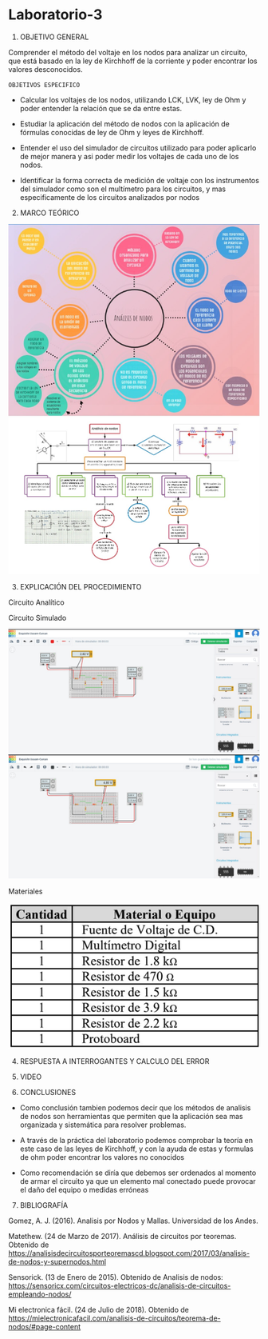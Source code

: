 # Laboratorio-3

1. OBJETIVO GENERAL 

Comprender el método del voltaje en los nodos para analizar un circuito, que está basado en la ley de Kirchhoff de la corriente y poder encontrar los valores desconocidos.

    OBJETIVOS ESPECIFICO 
    
* Calcular los voltajes de los nodos, utilizando LCK, LVK, ley de Ohm y poder entender la relación que se da entre estas.

* Estudiar la aplicación del método de nodos con la aplicación de fórmulas conocidas de ley de Ohm y leyes de Kirchhoff.

* Entender el uso del simulador de circuitos utilizado para poder aplicarlo de mejor manera y asi poder medir los voltajes de cada uno de los nodos.

* Identificar la forma correcta de medición de voltaje con los instrumentos del simulador como son el multímetro para los circuitos,  y mas especificamente de los circuitos analizados por nodos
    
       
2. MARCO TEÓRICO

<img src="marco%20teorico/1.jpg" width=800 >


<img src="marco%20teorico/2.jpg" width=900 >


3. EXPLICACIÓN DEL PROCEDIMIENTO

Circuito Analítico

Circuito Simulado

![](Img/LB1.jpeg)
![](Img/LB2.jpeg)

Materiales 

![](Img/Materiales.jpeg)


4. RESPUESTA A INTERROGANTES Y CALCULO DEL ERROR

5. VIDEO

6. CONCLUSIONES

* Como conclusión tambien podemos decir que los métodos de analisis de nodos son herramientas que permiten que la aplicación sea mas organizada y sistemática para resolver problemas.

* A través de la práctica del laboratorio podemos comprobar la teoría en este caso de las leyes de Kirchhoff, y con la ayuda de estas y formulas de ohm poder encontrar los valores no conocidos 

* Como recomendación se diría que debemos ser ordenados al momento de armar el circuito ya que un elemento mal conectado puede provocar el daño del equipo o medidas erróneas

7. BIBLIOGRAFÍA

Gomez, A. J. (2016). Analisis por Nodos y Mallas. Universidad de los Andes.

Matethew. (24 de Marzo de 2017). Análisis de circuitos por teoremas. Obtenido de https://analisisdecircuitosporteoremascd.blogspot.com/2017/03/analisis-de-nodos-y-supernodos.html

Sensorick. (13 de Enero de 2015). Obtenido de Analisis de nodos: https://sensoricx.com/circuitos-electricos-dc/analisis-de-circuitos-empleando-nodos/

Mi electronica fácil. (24 de Julio de 2018). Obtenido de https://mielectronicafacil.com/analisis-de-circuitos/teorema-de-nodos/#page-content

